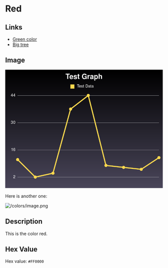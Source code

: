 # Red

## Links

- [Green color](/miniwiki/colors/green)
- [Big tree](/miniwiki/plants/tall/big-tree)

## Image

![/miniwiki/colors/image.png](/miniwiki/colors/image.png)

Here is another one:

![/colors/image.png](/colors/image.png)

## Description

This is the color red.

## Hex Value

Hex value: `#FF0000`
